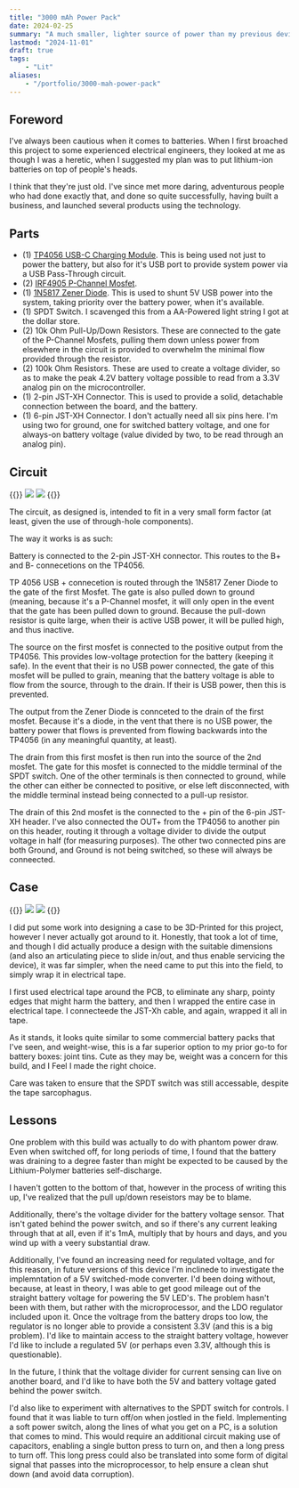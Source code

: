 ```yaml
---
title: "3000 mAh Power Pack"
date: 2024-02-25
summary: "A much smaller, lighter source of power than my previous devives. It uses a TP4056 module for charging, together with a couple of mosfets, and a zener diode to enable USB-Passthrough. This has proven safe, yet without voltage regulation I've encountered instabilities (and data corruption), so this is as much about what's been done well, as what must be done better."
lastmod: "2024-11-01"
draft: true
tags:
    - "Lit"
aliases:
    - "/portfolio/3000-mah-power-pack"
---
```

## Foreword
I've always been cautious when it comes to batteries. When I first broached this project to some experienced electrical engineers, they 
looked at me as though I was a heretic, when I suggested my plan was to put lithium-ion batteries on top of people's heads.

I think that they're just old. I've since met more daring, adventurous people who had done exactly that, and done so quite successfully, 
having built a business, and launched several products using the technology.




## Parts
- (1) [TP4056 USB-C Charging Module](https://www.amazon.ca/TP4056-Battery-Charging-Protection-Indicator/dp/B0DGFBKWQN). This is being used not just to power the battery, but also for it's USB port to provide system power via a USB Pass-Through circuit.
- (2) [IRF4905 P-Channel Mosfet](https://www.amazon.ca/dp/B08WRY3HBV).
- (1) [1N5817 Zener Diode](https://www.amazon.ca/dp/B07CJMBMJS?ref=ppx_yo2ov_dt_b_fed_asin_title). This is used to shunt 5V USB power into the system, taking priority over the battery power, when it's available.
- (1) SPDT Switch. I scavenged this from a AA-Powered light string I got at the dollar store.
- (2) 10k Ohm Pull-Up/Down Resistors. These are connected to the gate of the P-Channel Mosfets, pulling them down unless power from elsewhere in the circuit is provided to overwhelm the minimal flow provided through the resistor.
- (2) 100k Ohm Resistors. These are used to create a voltage divider, so as to make the peak 4.2V battery voltage possible to read from a 3.3V analog pin on the microcontroller.
- (1) 2-pin JST-XH Connector. This is used to provide a solid, detachable connection between the board, and the battery.
- (1) 6-pin JST-XH Connector. I don't actually need all six pins here. I'm using two for ground, one for switched battery voltage, and one for always-on battery voltage (value divided by two, to be read through an analog pin).


## Circuit
{{<gallery>}}
<img src="Power_Supply_1.jpg" class="grid-w50" />
<img src="Power_Supply_2.jpg" class="grid-w50" />
{{</gallery>}}

The circuit, as designed is, intended to fit in a very small form factor (at least, given the use of through-hole components).

The way it works is as such:

Battery is connected to the 2-pin JST-XH connector. This routes to the B+ and B- connecetions on the TP4056.

TP 4056 USB + connecetion is routed through the 1N5817 Zener Diode to the gate of the first Mosfet. The gate is 
also pulled down to ground (meaning, because it's a P-Channel mosfet, it will only open in the event that the gate has been 
pulled down to ground. Because the pull-down resistor is quite large, when their is active USB power, it will be pulled high, and thus inactive. 

The source on the first mosfet is connected to the positive output from the TP4056. This provides low-voltage protection for the battery (keeping it safe). 
In the event that their is no USB power connected, the gate of this mosfet will be pulled to grain, meaning that the battery voltage is able to flow from the 
source, through to the drain. If their is USB power, then this is prevented.

The output from the Zener Diode is connceted to the drain of the first mosfet. Because it's a diode, in the vent that there is no USB power, the battery power 
that flows is prevented from flowing backwards into the TP4056 (in any meaningful quantity, at least).

The drain from this first mosfet is then run into the source of the 2nd mosfet. The gate for this mosfet is connected to the middle terminal of the SPDT switch. 
One of the other terminals is then connected to ground, while the other can either be connected to positive, or else left disconnected, with the middle terminal instead 
being connected to a pull-up resistor.

The drain of this 2nd mosfet is the connected to the + pin of the 6-pin JST-XH header. I've also connected the OUT+ from the TP4056 to another pin on this header, routing it through a 
voltage divider to divide the output voltage in half (for measuring purposes). The other two connected pins are both Ground, and Ground is not being switched, so these will always be conneected.
## Case
{{<gallery>}}
<img src="Power_1.jpg" class="grid-w50"/>
<img src="Power_2.jpg" class="grid-w50"/>
{{</gallery>}}

I did put some work into designing a case to be 3D-Printed for this project, however I never actually got around to it. 
Honestly, that took a lot of time, and though I did actually produce a design with the suitable dimensions (and also an articulating piece to slide in/out, and thus enable 
servicing the device), it was far simpler, when the need came to put this into the field, to simply wrap it in electrical tape.

I first used electrical tape around the PCB, to eliminate any sharp, pointy edges that might harm the battery, 
and then I wrapped the entire case in electrical tape. I connecteede the JST-Xh cable, and again, wrapped it all in tape. 

As it stands, it looks quite similar to some commercial battery packs that I've seen, and weight-wise, this is a far superior option 
to my prior go-to for battery boxes: joint tins. Cute as they may be, weight was a concern for this build, and I Feel I made the right choice.

Care was taken to ensure that the SPDT switch was still accessable, despite the tape sarcophagus.

## Lessons

One problem with this build was actually to do with phantom power draw. Even when switched off, for long periods of time, 
I found that the battery was draining to a degree faster than might be expected to be caused by the Lithium-Polymer batteries self-discharge.

I haven't gotten to the bottom of that, however in the process of writing this up, I've realized that the pull up/down reseistors may be to blame.

Additionally, there's the voltage divider for the battery voltage sensor. That isn't gated behind the power switch, and so if there's any current leaking through that at all, 
even if it's 1mA, multiply that by hours and days, and you wind up with a veery substantial draw.

Additionally, I've found an increasing need for regulated voltage, and for this reason, in future versions of this device I'm inclinede to investigate the implemntation of a 
5V switched-mode converter. I'd been doing without, because, at least in theory, I was able to get good mileage out of the straight battery voltage for powering the 5V LED's. 
The problem hasn't been with them, but rather with the microprocessor, and the LDO regulator included upon it. Once the voltrage from the battery drops too low, the regulator is 
no longer able to provide a consistent 3.3V (and this is a big problem). I'd like to maintain access to the straight battery voltage, however I'd like to include a regulated 5V 
(or perhaps even 3.3V, although this is questionable).

In the future, I think that the voltage divider for current sensing can live on another board, and I'd like to have both the 
5V and battery voltage gated behind the power switch.

I'd also like to experiment with alternatives to the SPDT switch for controls. I found that it was liable to turn off/on when jostled in the field. 
Implementing a soft power switch, along the lines of what you get on a PC, is a solution that comes to mind. This would require an additional circuit making use of capacitors, 
enabling a single button press to turn on, and then a long press to turn off. This long press could also be translated into some form of digital signal that passes into the 
microprocessor, to help ensure a clean shut down (and avoid data corruption).
